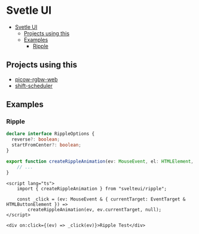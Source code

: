 # Svetle UI

<!-- TOC -->

- [Svetle UI](#svetle-ui)
    - [Projects using this](#projects-using-this)
    - [Examples](#examples)
        - [Ripple](#ripple)

<!-- /TOC -->

## Projects using this

- [picow-rgbw-web](https://github.com/knackwurstking/picow-rgbw-web.git)
- [shift-scheduler](https://github.com/knackwurstking/shift-scheduler/tree/svelte)

## Examples

### Ripple

```typescript
declare interface RippleOptions {
  reverse?: boolean;
  startFromCenter?: boolean;
}

export function createRippleAnimation(ev: MouseEvent, el: HTMLElement, options: RippleOptions | null = null) {
    // ...
}
```

```svelte
<script lang="ts">
    import { createRippleAnimation } from "svelteui/ripple";

    const _click = (ev: MouseEvent & { currentTarget: EventTarget & HTMLButtonElement }) => 
        createRippleAnimation(ev, ev.currentTarget, null);
</script>

<div on:click={(ev) => _click(ev)}>Ripple Test</div>
```
